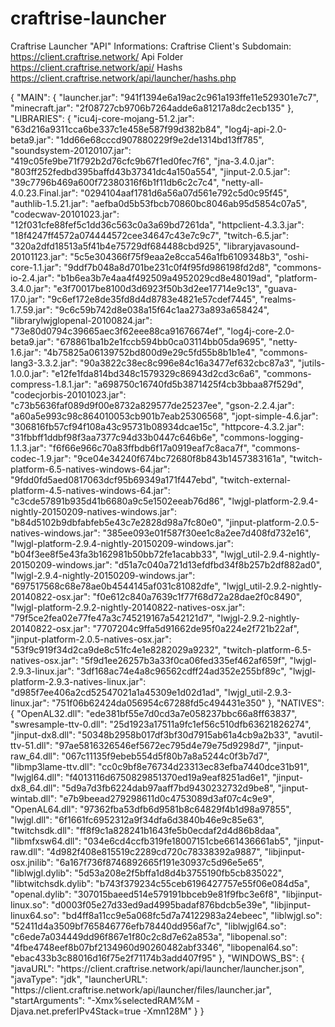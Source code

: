 # craftrise-launcher

Craftrise Launcher "API" Informations:
Craftrise Client's Subdomain:
https://client.craftrise.network/
Api Folder
https://client.craftrise.network/api/
Hashs
https://client.craftrise.network/api/launcher/hashs.php



{
    "MAIN": {
        "launcher.jar": "941f1394e6a19ac2c961a193ffe11e529301e7c7",
        "minecraft.jar": "2f08727cb9706b7264adde6a81217a8dc2ecb135"
    },
    "LIBRARIES": {
        "icu4j-core-mojang-51.2.jar": "63d216a9311cca6be337c1e458e587f99d382b84",
        "log4j-api-2.0-beta9.jar": "1dd66e68cccd907880229f9e2de1314bd13ff785",
        "soundsystem-20120107.jar": "419c05fe9be71f792b2d76cfc9b67f1ed0fec7f6",
        "jna-3.4.0.jar": "803ff252fedbd395baffd43b37341dc4a150a554",
        "jinput-2.0.5.jar": "39c7796b469a600f72380316f6b1f11db6c2c7c4",
        "netty-all-4.0.23.Final.jar": "0294104aaf1781d6a56a07d561e792c5d0c95f45",
        "authlib-1.5.21.jar": "aefba0d5b53fbcb70860bc8046ab95d5854c07a5",
        "codecwav-20101023.jar": "12f031cfe88fef5c1dd36c563c0a3a69bd7261da",
        "httpclient-4.3.3.jar": "18f4247ff4572a074444572cee34647c43e7c9c7",
        "twitch-6.5.jar": "320a2dfd18513a5f41b4e75729df684488cbd925",
        "libraryjavasound-20101123.jar": "5c5e304366f75f9eaa2e8cca546a1fb6109348b3",
        "oshi-core-1.1.jar": "9ddf7b048a8d701be231c0f4f95fd986198fd2d8",
        "commons-io-2.4.jar": "b1b6ea3b7e4aa4f492509a4952029cd8e48019ad",
        "platform-3.4.0.jar": "e3f70017be8100d3d6923f50b3d2ee17714e9c13",
        "guava-17.0.jar": "9c6ef172e8de35fd8d4d8783e4821e57cdef7445",
        "realms-1.7.59.jar": "9c6c59b742d8e038a15f64c1aa273a893a658424",
        "librarylwjglopenal-20100824.jar": "73e80d0794c39665aec3f62eee88ca91676674ef",
        "log4j-core-2.0-beta9.jar": "678861ba1b2e1fccb594bb0ca03114bb05da9695",
        "netty-1.6.jar": "4b75825a06139752bd800d9e29c5fd55b8b1b1e4",
        "commons-lang3-3.3.2.jar": "90a3822c38ec8c996e84c16a3477ef632cbc87a3",
        "jutils-1.0.0.jar": "e12fe1fda814bd348c1579329c86943d2cd3c6a6",
        "commons-compress-1.8.1.jar": "a698750c16740fd5b3871425f4cb3bbaa87f529d",
        "codecjorbis-20101023.jar": "c73b5636faf089d9f00e8732a829577de25237ee",
        "gson-2.2.4.jar": "a60a5e993c98c864010053cb901b7eab25306568",
        "jopt-simple-4.6.jar": "306816fb57cf94f108a43c95731b08934dcae15c",
        "httpcore-4.3.2.jar": "31fbbff1ddbf98f3aa7377c94d33b0447c646b6e",
        "commons-logging-1.1.3.jar": "f6f66e966c70a83ffbdb6f17a0919eaf7c8aca7f",
        "commons-codec-1.9.jar": "9ce04e34240f674bc72680f8b843b1457383161a",
        "twitch-platform-6.5-natives-windows-64.jar": "9fdd0fd5aed0817063dcf95b69349a171f447ebd",
        "twitch-external-platform-4.5-natives-windows-64.jar": "c3cde57891b935d41b6680a9c5e1502eeab76d86",
        "lwjgl-platform-2.9.4-nightly-20150209-natives-windows.jar": "b84d5102b9dbfabfeb5e43c7e2828d98a7fc80e0",
        "jinput-platform-2.0.5-natives-windows.jar": "385ee093e01f587f30ee1c8a2ee7d408fd732e16",
        "lwjgl-platform-2.9.4-nightly-20150209-windows.jar": "b04f3ee8f5e43fa3b162981b50bb72fe1acabb33",
        "lwjgl_util-2.9.4-nightly-20150209-windows.jar": "d51a7c040a721d13efdfbd34f8b257b2df882ad0",
        "lwjgl-2.9.4-nightly-20150209-windows.jar": "697517568c68e78ae0b4544145af031c81082dfe",
        "lwjgl_util-2.9.2-nightly-20140822-osx.jar": "f0e612c840a7639c1f77f68d72a28dae2f0c8490",
        "lwjgl-platform-2.9.2-nightly-20140822-natives-osx.jar": "79f5ce2fea02e77fe47a3c745219167a542121d7",
        "lwjgl-2.9.2-nightly-20140822-osx.jar": "7707204c9ffa5d91662de95f0a224e2f721b22af",
        "jinput-platform-2.0.5-natives-osx.jar": "53f9c919f34d2ca9de8c51fc4e1e8282029a9232",
        "twitch-platform-6.5-natives-osx.jar": "5f9d1ee26257b3a33f0ca06fed335ef462af659f",
        "lwjgl-2.9.3-linux.jar": "3df168ac74e4a8c96562cdff24ad352e255bf89c",
        "lwjgl-platform-2.9.3-natives-linux.jar": "d985f7ee406a2cd52547021a1a45309e1d02d1ad",
        "lwjgl_util-2.9.3-linux.jar": "751f06b62424da056954c67288fd5c494431e350"
    },
    "NATIVES": {
        "OpenAL32.dll": "ede381bf55e7d0cd3a7e058237bbc66a8ff63837",
        "swresample-ttv-0.dll": "25d1923a17511a9fc1ef56c510dfb63621826274",
        "jinput-dx8.dll": "50348b2958b017df3bf30d7915ab61a4cb9a2b33",
        "avutil-ttv-51.dll": "97ae5816326546ef5672ec795d4e79e75d9298d7",
        "jinput-raw_64.dll": "067c11135f9ebeb554d5f80b7a8a5244c0f3b7d7",
        "libmp3lame-ttv.dll": "cc0c9bf8e76734d23313ec83efba7440dce31b91",
        "lwjgl64.dll": "f4013116d6750829851370ed19a9eaf8251ad6e1",
        "jinput-dx8_64.dll": "5d9a7d3fb6224dab97aaff7bd9430232732d9be8",
        "jinput-wintab.dll": "e7b9beead279298611d0c4753089d3af07c4c9e9",
        "OpenAL64.dll": "97362fba53dfb6d9581b8c64829f4b1d98a97855",
        "lwjgl.dll": "6f1661fc6952312a9f34dfa6d3840b46e9c85e63",
        "twitchsdk.dll": "ff8f9c1a828241b1643fe5b0ecdaf2d4d86b8daa",
        "libmfxsw64.dll": "034e6cd4ccfb319fe18007151cbe661436661ab5",
        "jinput-raw.dll": "4d982f408e815519c2289cd720c78338392a9887",
        "libjinput-osx.jnilib": "6a167f736f8746892665f191e30937c5d96e5e65",
        "liblwjgl.dylib": "5d53a208e2f5bffa1d8d4b3755190fb5cb835022",
        "libtwitchsdk.dylib": "b743f379234c55ceb6196427757e55f06e084d5a",
        "openal.dylib": "307015baeed514e579191bbceb9e81f9fbc3e6f8",
        "libjinput-linux.so": "d0003f05e27d33ed9ad4995badaf876bdcb5e39e",
        "libjinput-linux64.so": "bd4ff8a11cc9e5a068fc5d7a74122983a24ebeec",
        "liblwjgl.so": "52411d4a3509bf765846776efb78440dd956af7c",
        "liblwjgl64.so": "c6ede7a034449dd96f867e1f80c2c8d7e62a853a",
        "libopenal.so": "4fbe4748eef8b07bf2134960d90260482abf3346",
        "libopenal64.so": "ebac433b3c88016d16f75e2f71174b3add407f95"
    },
    "WINDOWS_BS": {
        "javaURL": "https:\/\/client.craftrise.network\/api\/launcher\/launcher.json",
        "javaType": "jdk",
        "launcherURL": "https:\/\/client.craftrise.network\/api\/launcher\/files\/launcher.jar",
        "startArguments": "-Xmx%selectedRAM%M -Djava.net.preferIPv4Stack=true -Xmn128M"
    }
}
